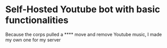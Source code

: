 Self-Hosted Youtube bot with basic functionalities
=====================================================

Because the corps pulled a **** move and remove Youtube music, I made my own one for my server 
